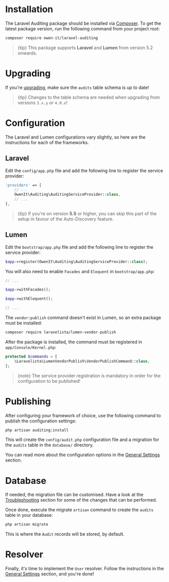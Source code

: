 # Installation

The Laravel Auditing package should be installed via [Composer](http://getcomposer.org/doc/00-intro.md).
To get the latest package version, run the following command from your project root:

```sh
composer require owen-it/laravel-auditing
```

> {tip} This package supports **Laravel** and **Lumen** from version 5.2 onwards.

# Upgrading
If you're [upgrading](upgrading), make sure the `audits` table schema is up to date!

>{tip} Changes to the table schema are needed when upgrading from versions `3.x.y` or `4.0.x`!

# Configuration

The Laravel and Lumen configurations vary slightly, so here are the instructions for each of the frameworks.

## Laravel
Edit the `config/app.php` file and add the following line to register the service provider:

```php
'providers' => [
    // ...
    OwenIt\Auditing\AuditingServiceProvider::class,
    // ...
],
```

> {tip} If you're on version **5.5** or higher, you can skip this part of the setup in favour of the Auto-Discovery feature.

## Lumen
Edit the `bootstrap/app.php` file and add the following line to register the service provider:

```php
$app->register(OwenIt\Auditing\AuditingServiceProvider::class);
```

You will also need to enable `Facades` and `Eloquent` in `bootstrap/app.php`:

```php
// ...

$app->withFacades();

$app->withEloquent();

// ...
```

The `vendor:publish` command doesn't exist in Lumen, so an extra package must be installed:

```sh
composer require laravelista/lumen-vendor-publish
```

After the package is installed, the command must be registered in `app/Console/Kernel.php`:

```php
protected $commands = [
    \Laravelista\LumenVendorPublish\VendorPublishCommand::class,
];
```

> {note} The service provider registration is mandatory in order for the configuration to be published!

# Publishing
After configuring your framework of choice, use the following command to publish the configuration settings:

```sh
php artisan auditing:install
```

This will create the `config/audit.php` configuration file and a migration for the `audits` table in the `database/` directory.

You can read more about the configuration options in the [General Settings](general-settings) section.

# Database
If needed, the migration file can be customised. 
Have a look at the [Troubleshooting](troubleshooting) section for some of the changes that can be performed.

Once done, execute the migrate `artisan` command to create the `audits` table in your database:

```sh
php artisan migrate
```

This is where the `Audit` records will be stored, by default.

# Resolver
Finally, it's time to implement the `User` resolver.
Follow the instructions in the [General Settings](general-settings) section, and you're done!
